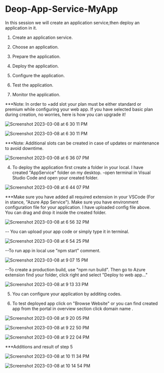 # Deop-App-Service-MyApp

In this session we will create an application service,then deploy an application in it. 

1) Create an application service.

2) Choose an application.

3) Prepare the application.

4) Deploy the application.

5) Configure the application.

6) Test the application.

7) Monitor the application.

***Note: In order to +add slot your plan must be either standard or premium while configuring your web app. If you have selected basic plan during creation, no worries, here is how you can upgrade it!

![Screenshot 2023-03-08 at 6 30 11 PM](https://user-images.githubusercontent.com/121365233/223876456-e5b2af0a-2fca-48cd-b595-e6562a5e2320.png)

![Screenshot 2023-03-08 at 6 30 11 PM](https://user-images.githubusercontent.com/121365233/223876642-45a53787-31db-4d70-ae30-50d487a39956.png)

***Note: Additional slots can be created in case of updates or maintenance to avoid downtime. 

![Screenshot 2023-03-08 at 6 36 07 PM](https://user-images.githubusercontent.com/121365233/223877250-5b45b086-e470-499e-baba-e0858293df67.png)

4) To deploy the application first create a folder in your local. I have created "AppService" folder on my desktop. -open terminal in Visual Studio Code and open your created folder. 

![Screenshot 2023-03-08 at 6 44 07 PM](https://user-images.githubusercontent.com/121365233/223878268-05e6db1b-bc7c-4e26-98bb-91aae14f7d28.png)

***Make sure you have added all required extension in your VSCode (For in stance, "Azure App Service"). Make sure you have environment configuration file for your application. I have uploaded config file above. You can drag and drop it inside the created folder.

![Screenshot 2023-03-08 at 6 56 32 PM](https://user-images.githubusercontent.com/121365233/223879922-b26b0117-f0a0-4f96-a9a5-021ed860f6a2.png)

-- You can upload your app code or simply type it in terminal.

![Screenshot 2023-03-08 at 6 54 25 PM](https://user-images.githubusercontent.com/121365233/223879695-fd245365-4905-48e8-8f8c-db8ac4106a7b.png)

--To run app in local use "npm start" comment.

![Screenshot 2023-03-08 at 9 07 15 PM](https://user-images.githubusercontent.com/121365233/223897290-d4d9f42c-ea69-4788-8580-0043a434dd09.png)

--To create a production build, use "npm run build". Then go to Azure extension find your folder, click right and select "Deploy to web app..."

![Screenshot 2023-03-08 at 9 13 33 PM](https://user-images.githubusercontent.com/121365233/223898485-3457efb1-8879-4a09-8fd6-07acd9037055.png)

5) You can configure your application by additing codes.

6) To test deployed app click on "Browse Website" or you can find created app from the portal in overview section click domain name .

![Screenshot 2023-03-08 at 9 20 05 PM](https://user-images.githubusercontent.com/121365233/223899019-04da8d3e-7545-4492-979e-b1e67ca04b24.png)

![Screenshot 2023-03-08 at 9 22 50 PM](https://user-images.githubusercontent.com/121365233/223899673-edd7dde3-9c2f-4224-97a9-5b493533bab4.png)

![Screenshot 2023-03-08 at 9 22 04 PM](https://user-images.githubusercontent.com/121365233/223899698-c328506f-c7bc-4059-8e13-90e887029e7f.png)

***Additions and result of step 5

![Screenshot 2023-03-08 at 10 11 34 PM](https://user-images.githubusercontent.com/121365233/223907182-c1651eed-2c55-486f-8069-82456bca736a.png)

![Screenshot 2023-03-08 at 10 14 54 PM](https://user-images.githubusercontent.com/121365233/223907252-64504be5-8def-4d22-871e-1e40e63d5b17.png)


